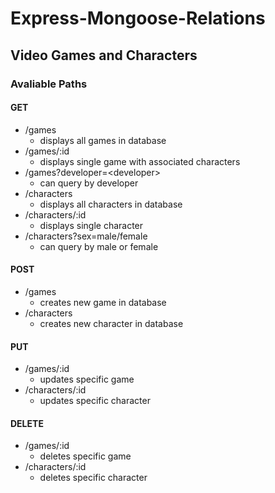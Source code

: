 # Express-Mongoose-Relations
## Video Games and Characters

### Avaliable Paths
#### GET
* /games
    * displays all games in database
* /games/:id
    * displays single game with associated characters
* /games?developer=\<developer\>
    * can query by developer
* /characters
    * displays all characters in database
* /characters/:id
    * displays single character
* /characters?sex=male/female
    * can query by male or female

#### POST
* /games
    * creates new game in database
* /characters
    * creates new character in database

#### PUT
* /games/:id
    * updates specific game
* /characters/:id
    * updates specific character

#### DELETE
* /games/:id
    * deletes specific game
* /characters/:id
    * deletes specific character

